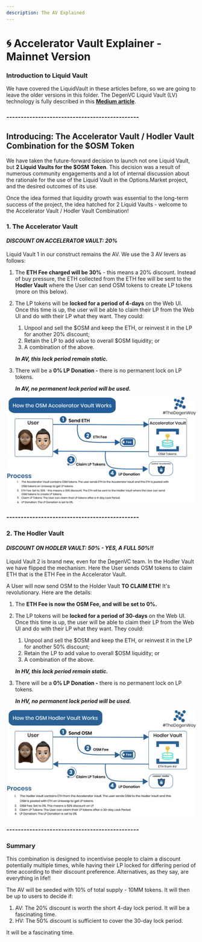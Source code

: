 ```yaml
---
description: The AV Explained
---
```


# 🌀 Accelerator Vault Explainer - Mainnet Version

### Introduction to Liquid Vault

We have covered the LiquidVault in these articles before, so we are going to leave the older versions in this folder. The DegenVC Liquid Vault \(LV\) technology is fully described in this [**Medium article**](https://medium.com/degen-vc/liquid-vault-248779b58cfe).

### ----------------------------------------------

## Introducing: The Accelerator Vault / Hodler Vault Combination for the $OSM Token  

We have taken the future-forward decision to launch not one Liquid Vault, but **2 Liquid Vaults for the $OSM Token**. This decision was a result of numerous community engagements and a lot of internal discussion about the rationale for the use of the Liquid Vault in the Options.Market project, and the desired outcomes of its use.

Once the idea formed that liquidity growth was essential to the long-term success of the project, the idea hatched for 2 Liquid Vaults - welcome to the Accelerator Vault / Hodler Vault Combination!

### 1. The Accelerator Vault

#### _**DISCOUNT ON ACCELERATOR VAULT: 20%**_

Liquid Vault 1 in our construct remains the AV. We use the 3 AV levers as follows:

1. The **ETH Fee charged will be 30%** - this means a 20% discount. Instead of buy pressure, the ETH collected from the ETH fee will be sent to the **Hodler Vault** where the User can send OSM tokens to create LP tokens \(more on this below\). 
2. The LP tokens will be **locked for a period of 4-days** on the Web UI. Once this time is up, the user will be able to claim their LP from the Web UI and do with their LP what they want. They could:

   1. Unpool and sell the $OSM and keep the ETH, or reinvest it in the LP for another 20% discount;
   2. Retain the LP to add value to overall $OSM liquidity; or
   3. A combination of the above. 

  
   _**In AV, this lock period remain static.**_  

3. There will be a **0% LP Donation -** there is no permanent lock on LP tokens.  
  
   _**In AV, no permanent lock period will be used.**_

![](../.gitbook/assets/screenshot-2021-03-17-at-17.37.25.png)

### ----------------------------------------------

### 2. The Hodler Vault

#### _**DISCOUNT ON HODLER VAULT: 50% - YES, A FULL 50%!!**_

Liquid Vault 2 is brand new, even for the DegenVC team. In the Hodler Vault we have flipped the mechanism. Here the User sends OSM tokens to claim ETH that is the ETH Fee in the Accelerator Vault. 

A User will now send OSM to the Holder Vault **TO CLAIM ETH**! It's revolutionary. Here are the details:

1. The **ETH Fee is now the OSM Fee, and will be set to 0%.**  
2. The LP tokens will be **locked for a period of 30-days** on the Web UI. Once this time is up, the user will be able to claim their LP from the Web UI and do with their LP what they want. They could:

   1. Unpool and sell the $OSM and keep the ETH, or reinvest it in the LP for another 50% discount;
   2. Retain the LP to add value to overall $OSM liquidity; or
   3. A combination of the above. 

  
   _**In HV, this lock period remain static.**_  

3. There will be a **0% LP Donation -** there is no permanent lock on LP tokens.  
  
   _**In HV, no permanent lock period will be used.**_

![](../.gitbook/assets/screenshot-2021-03-17-at-17.37.05.png)

### ----------------------------------------------

### Summary

This combination is designed to incentivise people to claim a discount potentially multiple times, while having their LP locked for differing period of time according to their discount preference. Alternatives, as they say, are everything in life!!

The AV will be seeded with 10% of total supply - 10MM tokens. It will then be up to users to decide if:

1. AV: The 20% discount is worth the short 4-day lock period. It will be a fascinating time.
2. HV: The 50% discount is sufficient to cover the 30-day lock period. 

It will be a fascinating time.  


